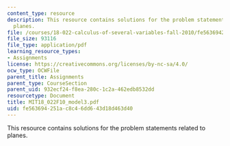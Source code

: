 ```yaml
---
content_type: resource
description: This resource contains solutions for the problem statements related to
  planes.
file: /courses/18-022-calculus-of-several-variables-fall-2010/fe563694251ac8c46dd643d18d463d40_MIT18_022F10_model3.pdf
file_size: 93116
file_type: application/pdf
learning_resource_types:
- Assignments
license: https://creativecommons.org/licenses/by-nc-sa/4.0/
ocw_type: OCWFile
parent_title: Assignments
parent_type: CourseSection
parent_uid: 932ecf24-f8ea-280c-1c2a-462edb8532dd
resourcetype: Document
title: MIT18_022F10_model3.pdf
uid: fe563694-251a-c8c4-6dd6-43d18d463d40
---
```

This resource contains solutions for the problem statements related to planes.